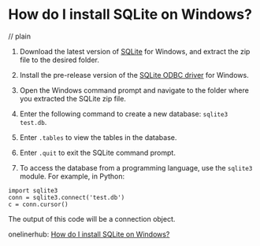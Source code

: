 # How do I install SQLite on Windows?
// plain

1. Download the latest version of [SQLite](https://www.sqlite.org/download.html) for Windows, and extract the zip file to the desired folder.

2. Install the pre-release version of the [SQLite ODBC driver](https://www.ch-werner.de/sqliteodbc/) for Windows.

3. Open the Windows command prompt and navigate to the folder where you extracted the SQLite zip file.

4. Enter the following command to create a new database: `sqlite3 test.db`.

5. Enter `.tables` to view the tables in the database.

6. Enter `.quit` to exit the SQLite command prompt.

7. To access the database from a programming language, use the `sqlite3` module. For example, in Python:

```
import sqlite3
conn = sqlite3.connect('test.db')
c = conn.cursor()
```

The output of this code will be a connection object.

onelinerhub: [How do I install SQLite on Windows?](https://onelinerhub.com/sqlite/how-do-i-install-sqlite-on-windows)